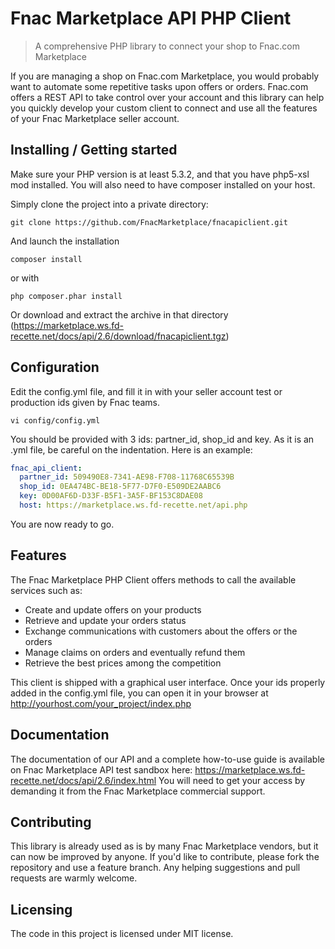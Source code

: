# Fnac Marketplace API PHP Client
> A comprehensive PHP library to connect your shop to Fnac.com Marketplace

If you are managing a shop on Fnac.com Marketplace, you would probably want to automate some repetitive tasks upon offers or orders.
Fnac.com offers a REST API to take control over your account and this library can help you quickly develop your custom client to connect and use all the features of your Fnac Marketplace seller account.

## Installing / Getting started

Make sure your PHP version is at least 5.3.2, and that you have php5-xsl mod installed.
You will also need to have composer installed on your host.

Simply clone the project into a private directory:

```shell
git clone https://github.com/FnacMarketplace/fnacapiclient.git
```

And launch the installation

```shell
composer install
```

or with

```shell
php composer.phar install
```

Or download and extract the archive in that directory (https://marketplace.ws.fd-recette.net/docs/api/2.6/download/fnacapiclient.tgz)

## Configuration

Edit the config.yml file, and fill it in with your seller account test or production ids given by Fnac teams.

```shell
vi config/config.yml
```

You should be provided with 3 ids: partner_id, shop_id and key. As it is an .yml file, be careful on the indentation.
Here is an example:
```yaml
fnac_api_client:
  partner_id: 509490E8-7341-AE98-F708-11768C65539B
  shop_id: 0EA474BC-BE18-5F77-D7F0-E509DE2AABC6
  key: 0D00AF6D-D33F-B5F1-3A5F-BF153C8DAE08
  host: https://marketplace.ws.fd-recette.net/api.php
```

You are now ready to go.

## Features

The Fnac Marketplace PHP Client offers methods to call the available services such as:
* Create and update offers on your products
* Retrieve and update your orders status
* Exchange communications with customers about the offers or the orders
* Manage claims on orders and eventually refund them
* Retrieve the best prices among the competition

This client is shipped with a graphical user interface. Once your ids properly added in the config.yml file, you can open it in your browser at http://yourhost.com/your_project/index.php

## Documentation

The documentation of our API and a complete how-to-use guide is available on Fnac Marketplace API test sandbox here: https://marketplace.ws.fd-recette.net/docs/api/2.6/index.html
You will need to get your access by demanding it from the Fnac Marketplace commercial support. 

## Contributing

This library is already used as is by many Fnac Marketplace vendors, but it can now be improved by anyone.
If you'd like to contribute, please fork the repository and use a feature
branch. Any helping suggestions and pull requests are warmly welcome.

## Licensing

The code in this project is licensed under MIT license.
